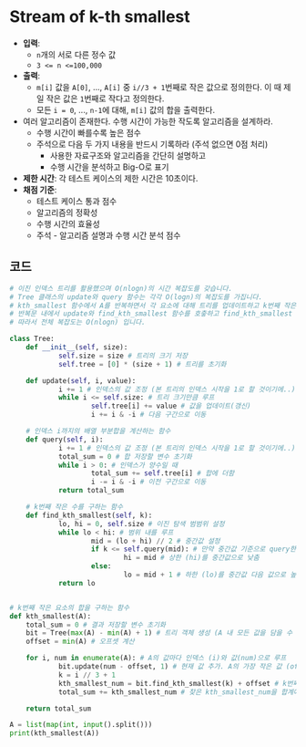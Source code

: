 # Stream of k-th smallest

* **입력**:
  * `n`개의 서로 다른 정수 값
  * `3 <= n <=100,000`
* **출력**:
  * `m[i]` 값을 `A[0]`, ..., `A[i]` 중 `i//3 + 1`번째로 작은 값으로 정의한다. 이 때 제일 작은 값은 `1`번째로 작다고 정의한다.
  * 모든 `i = 0`, ..., `n-1`에 대해, `m[i]` 값의 합을 출력한다.
* 여러 알고리즘이 존재한다. 수행 시간이 가능한 작도록 알고리즘을 설계하라.
  * 수행 시간이 빠를수록 높은 점수
  * 주석으로 다음 두 가지 내용을 반드시 기록하라 (주석 없으면 0점 처리)
    * 사용한 자료구조와 알고리즘을 간단히 설명하고
    * 수행 시간을 분석하고 Big-O로 표기
* **제한 시간**: 각 테스트 케이스의 제한 시간은 10초이다.
* **채점 기준**:
  * 테스트 케이스 통과 점수
  * 알고리즘의 정확성
  * 수행 시간의 효율성
  * 주석 - 알고리즘 설명과 수행 시간 분석 점수



## 코드

```python
# 이진 인덱스 트리를 활용했으며 O(nlogn)의 시간 복잡도를 갖습니다.
# Tree 클래스의 update와 query 함수는 각각 O(logn)의 복잡도를 가집니다.
# kth_smallest 함수에서 A를 반복하면서 각 요소에 대해 트리를 업데이트하고 k번째 작은 값을 찾습니다. 이때 A의 길이는 n이므로 n번 실행됩니다.
# 반복문 내에서 update와 find_kth_smallest 함수를 호춯하고 find_kth_smallest 함수는 이진 탐색을 수행하고 query 함수를 사용하므로 반복문 내부는 O(logn) 복잡도를 갖습니다.
# 따라서 전체 복잡도는 O(nlogn) 입니다.

class Tree:
	def __init__(self, size):
			self.size = size # 트리의 크기 저장
			self.tree = [0] * (size + 1) # 트리를 초기화

	def update(self, i, value):
			i += 1 # 인덱스의 값 조정 (본 트리의 인덱스 시작을 1로 할 것이기에..)
			while i <= self.size: # 트리 크기만큼 루프
					self.tree[i] += value # 값을 업데이트(갱신)
					i += i & -i # 다음 구간으로 이동

	# 인덱스 i까지의 배열 부분합을 계산하는 함수
	def query(self, i):
			i += 1 # 인덱스의 값 조정 (본 트리의 인덱스 시작을 1로 할 것이기에..)
			total_sum = 0 # 합 저장할 변수 초기화
			while i > 0: # 인덱스가 양수일 때
					total_sum += self.tree[i] # 합에 더함
					i -= i & -i # 이전 구간으로 이동
			return total_sum

	# k번째 작은 수를 구하는 함수
	def find_kth_smallest(self, k):
			lo, hi = 0, self.size # 이진 탐색 범범위 설정
			while lo < hi: # 범위 내를 루프
					mid = (lo + hi) // 2 # 중간값 설정
					if k <= self.query(mid): # 만약 중간값 기준으로 query한 것 (mid 인덱스까지의 배열 부분합)보다 작거나 같다면
							hi = mid # 상한 (hi)를 중간값으로 낮춤
					else: 
							lo = mid + 1 # 하한 (lo)를 중간값 다음 값으로 높임
			return lo


# k번째 작은 요소의 합을 구하는 함수
def kth_smallest(A):
	total_sum = 0 # 결과 저장할 변수 초기화
	bit = Tree(max(A) - min(A) + 1) # 트리 객체 생성 (A 내 모든 값을 담을 수 있도록 (A의 최대값 - A의 최솟값 + 1) 크기만큼 잡아줌)
	offset = min(A) # 오프셋 계산

	for i, num in enumerate(A): # A의 값마다 인덱스 (i)와 값(num)으로 루프
			bit.update(num - offset, 1) # 현재 값 추가. A의 가장 작은 값 (offset)을 빼줌으로써 가장 작은 값이 트리 내 인덱스 0에 올 수 있도록 함
			k = i // 3 + 1 
			kth_smallest_num = bit.find_kth_smallest(k) + offset # k번째 작은 요소 탐색
			total_sum += kth_smallest_num # 찾은 kth_smallest_num을 합계에 더함

	return total_sum

A = list(map(int, input().split()))
print(kth_smallest(A))
```

